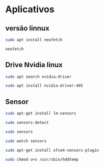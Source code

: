 # Aplicativos

## versão linnux 

```bash 
sudo apt install neofetch
```

```bash
neofetch
```

## Drive Nvidia linux

```bash
sudo apt search nvidia-driver
```

```bash
sudo apt install nvidia-driver-495  
```

## Sensor

```bash
sudo apt-get install lm-sensors
```

```bash
sudo sensors-detect
```

```bash
sudo sensors
```

```bash
sudo watch sensors
```

```bash
sudo apt-get install xfce4-sensors-plugin
```

```bash
sudo chmod u+s /usr/sbin/hddtemp
```